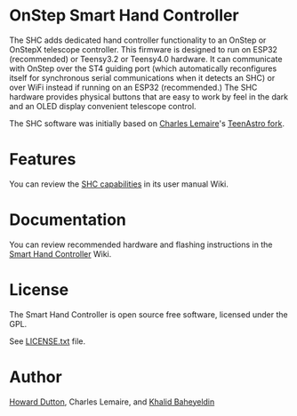 # OnStep Smart Hand Controller
The SHC adds dedicated hand controller functionality to an OnStep or OnStepX telescope controller. 
This firmware is designed to run on ESP32 (recommended) or Teensy3.2 or Teensy4.0 hardware.
It can communicate with OnStep over the ST4 guiding port (which automatically reconfigures itself for synchronous serial communications when it detects an SHC) or over WiFi instead if running on an ESP32 (recommended.)
The SHC hardware provides physical buttons that are easy to work by feel in the dark and an OLED display convenient telescope control. 

The SHC software was initially based on [Charles Lemaire](https://pixelstelescopes.wordpress.com/)'s [TeenAstro fork](https://groups.io/g/TeenAstro/wiki/home).

# Features
You can review the [SHC capabilities](https://onstep.groups.io/g/main/wiki/28605) in its user manual Wiki.

# Documentation
You can review recommended hardware and flashing instructions in the [Smart Hand Controller](https://groups.io/g/onstep/wiki/Smart-Hand-Controller) Wiki.

# License
The Smart Hand Controller is open source free software, licensed under the GPL.

See [LICENSE.txt](./LICENSE.txt) file.

# Author
[Howard Dutton](http://www.stellarjourney.com), Charles Lemaire, and [Khalid Baheyeldin](https://baheyeldin.com)
